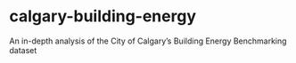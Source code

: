 # calgary-building-energy
An in-depth analysis of the City of Calgary’s Building Energy Benchmarking dataset
